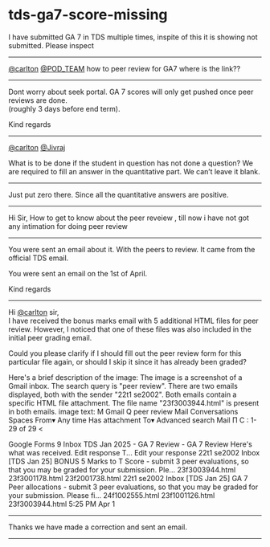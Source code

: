 # tds-ga7-score-missing

I have submitted GA 7 in TDS multiple times, inspite of this it is showing not submitted. Please inspect

---

[@carlton](/u/carlton) [@POD\_TEAM](/u/pod_team) how to peer review for GA7 where is the link??

---

Dont worry about seek portal. GA 7 scores will only get pushed once peer reviews are done.  
(roughly 3 days before end term).

Kind regards

---

[@carlton](/u/carlton) [@Jivraj](/u/jivraj)

What is to be done if the student in question has not done a question? We are required to fill an answer in the quantitative part. We can’t leave it blank.

---

Just put zero there. Since all the quantitative answers are positive.

---

Hi Sir, How to get to know about the peer reveiew , till now i have not got any intimation for doing peer review

---

You were sent an email about it. With the peers to review. It came from the official TDS email.

You were sent an email on the 1st of April.

Kind regards

---

Hi [@carlton](/u/carlton) sir,  
I have received the bonus marks email with 5 additional HTML files for peer review. However, I noticed that one of these files was also included in the initial peer grading email.

Could you please clarify if I should fill out the peer review form for this particular file again, or should I skip it since it has already been graded?

Here's a brief description of the image:
The image is a screenshot of a Gmail inbox. The search query is "peer review". There are two emails displayed, both with the sender "22t1 se2002". Both emails contain a specific HTML file attachment. The file name "23f3003944.html" is present in both emails.
image text:
M Gmail
Q peer review
Mail Conversations Spaces From▾ Any time Has attachment To▾ Advanced search
Mail
Π
C :
1-29 of 29
<
>
Google Forms 9 Inbox TDS Jan 2025 - GA 7 Review - GA 7 Review Here's what was received. Edit response T... Edit your response
22t1 se2002
Inbox [TDS Jan 25] BONUS 5 Marks to T Score - submit 3 peer evaluations, so that you may be graded for your submission. Ple...
23f3003944.html
23f3001178.html
23f2001738.html
22t1 se2002
Inbox [TDS Jan 25] GA 7 Peer allocations - submit 3 peer evaluations, so that you may be graded for your submission. Please fi...
24f1002555.html
23f1001126.html
23f3003944.html
5:25 PM
Apr 1

---

Thanks we have made a correction and sent an email.

---

